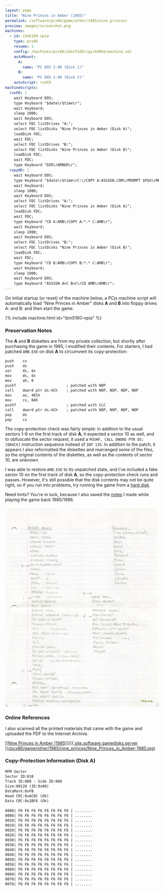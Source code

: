 ```yaml
---
layout: page
title: "Nine Princes in Amber (1985)"
permalink: /software/pcx86/game/other/1985/nine_princes/
preview: images/screenshot.png
machines:
  - id: ibm5160-npia
    type: pcx86
    resume: 1
    config: /machines/pcx86/ibm/5160/cga/640kb/machine.xml
    autoMount:
      A:
        name: "PC DOS 2.00 (Disk 1)"
      B:
        name: "PC DOS 2.00 (Disk 2)"
    autoScript: runFD
machineScripts:
  runFD: |
    wait Keyboard DOS;
    type Keyboard "$date\r$time\r";
    wait Keyboard;
    sleep 1000;
    wait Keyboard DOS;
    select FDC listDrives "A:";
    select FDC listDisks "Nine Princes in Amber (Disk A)";
    loadDisk FDC;
    wait FDC;
    select FDC listDrives "B:";
    select FDC listDisks "Nine Princes in Amber (Disk B)";
    loadDisk FDC;
    wait FDC;
    type Keyboard "DIR\rAMBER\r";
  copyHD: |
    wait Keyboard DOS;
    type Keyboard "$date\r$time\rC:\rCOPY A:ASSIGN.COM\rPROMPT $P$G\rMKDIR AMB\r";
    wait Keyboard;
    sleep 1000;
    wait Keyboard DOS;
    select FDC listDrives "A:";
    select FDC listDisks "Nine Princes in Amber (Disk A)";
    loadDisk FDC;
    wait FDC;
    type Keyboard "CD A:AMB\rCOPY A:*.* C:AMB\r";
    wait Keyboard;
    sleep 1000;
    wait Keyboard DOS;
    select FDC listDrives "B:";
    select FDC listDisks "Nine Princes in Amber (Disk B)";
    loadDisk FDC;
    wait FDC;
    type Keyboard "CD B:AMB\rCOPY B:*.* C:AMB\r";
    wait Keyboard;
    sleep 1000;
    wait Keyboard DOS;
    type Keyboard "ASSIGN A=C B=C\rCD AMB\rAMB\r";
---
```


On initial startup (or reset) of the machine below, a PCjs machine script will automatically load
"Nine Princes in Amber" disks **A** and **B** into floppy drives A: and B: and then start the game.

{% include machine.html id="ibm5160-npia" %}

### Preservation Notes

The **A** and **B** diskettes are from my private collection, but shortly after purchasing the game in 1985, I
modified their contents.  For starters, I had patched `AMB.EXE` on disk **A** to circumvent its copy-protection:

    push    cx
    push    ds
    xor     dx, dx
    mov     ds, dx
    mov     ah, 0
    pushf                       ; patched with NOP
    call    dword ptr ds:4Ch    ; patched with NOP, NOP, NOP, NOP
    mov     ax, 401h
    mov     cx, 0Ah
    pushf                       ; patched with CLC
    call    dword ptr ds:4Ch    ; patched with NOP, NOP, NOP, NOP
    pop     ds
    pop     cx

The copy-protection check was fairly simple: in addition to the usual sectors 1-9 on the first track of disk
**A**, it expected a sector 10 as well, and to obfuscate the sector request, it used a `PUSHF, CALL DWORD PTR DS:[004Ch]`
instruction sequence instead of `INT 13h`.  In addition to the patch, it appears I also reformatted the diskettes and
rearranged some of the files, so the original contents of the diskettes, as well as the contents of sector 10, are unknown.

I was able to restore `AMB.EXE` to its unpatched state, and I've included a fake sector 10 on the first track of disk **A**,
so the copy-protection check runs and passes.  However, it's still possible that the disk contents may not be quite right,
so if you run into problems, try running the game from a [hard disk](hdd/).

Need hints? You're in luck, because I also saved the [notes](Nine_Princes_in_Amber-Handwritten_Notes.jpg) I made
while playing the game back 1985/1986.

![Nine Princes in Amber Cheat Sheet](Nine_Princes_in_Amber-Handwritten_Notes.jpg)

### Online References

I also scanned all the printed materials that came with the game and uploaded the PDF to the Internet Archive.

[![Nine Princes in Amber (1985)]({{ site.software.gamedisks.server }}/pcx86/game/other/1985/nine_princes/Nine_Princes_in_Amber-1985.jpg)](https://archive.org/details/nine-princes-in-amber-ibm-pc-1985)

### Copy-Protection Information (Disk A)

    MFM Sector
    Sector ID:010
    Track ID:000 - Side ID:000
    Size:00128 (ID:0x00)
    DataMark:0xFB
    Head CRC:0xAC0C (Ok)
    Data CRC:0x2BF6 (Ok)

    0000| F6 F6 F6 F6 F6 F6 F6 F6 | ........
    0008| F6 F6 F6 F6 F6 F6 F6 F6 | ........
    0010| F6 F6 F6 F6 F6 F6 F6 F6 | ........
    0018| F6 F6 F6 F6 F6 F6 F6 F6 | ........
    0020| F6 F6 F6 F6 F6 F6 F6 F6 | ........
    0028| F6 F6 F6 F6 F6 F6 F6 F6 | ........
    0030| F6 F6 F6 F6 F6 F6 F6 F6 | ........
    0038| F6 F6 F6 F6 F6 F6 F6 F6 | ........
    0040| F6 F6 F6 F6 F6 F6 F6 F6 | ........
    0048| F6 F6 F6 F6 F6 F6 F6 F6 | ........
    0050| F6 F6 F6 F6 F6 F6 F6 F6 | ........
    0058| F6 F6 F6 F6 F6 F6 F6 F6 | ........
    0060| F6 F6 F6 F6 F6 F6 F6 F6 | ........
    0068| F6 F6 F6 F6 F6 F6 F6 F6 | ........
    0070| F6 F6 F6 F6 F6 F6 F6 F6 | ........
    0078| F6 F6 F6 F6 F6 F6 F6 F6 | ........
